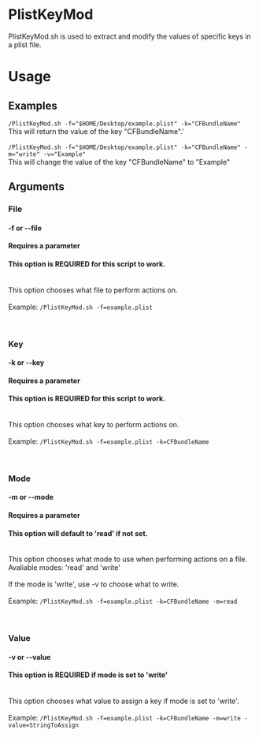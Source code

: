 # PlistKeyMod

PlistKeyMod.sh is used to extract and modify the values of specific keys in a plist file.

# Usage

## Examples
`/PlistKeyMod.sh -f="$HOME/Desktop/example.plist" -k="CFBundleName"`<br>
This will return the value of the key "CFBundleName".'<br>
<br>
`/PlistKeyMod.sh -f="$HOME/Desktop/example.plist" -k="CFBundleName" -m="write" -v="Example"`<br>
This will change the value of the key "CFBundleName" to "Example"<br>
## Arguments

### File
#### -f or --file
#### Requires a parameter
#### This option is REQUIRED for this script to work.
<br>This option chooses what file to perform actions on.<br><br>
Example: `/PlistKeyMod.sh -f=example.plist`
<br><br><br>

### Key
#### -k or --key
#### Requires a parameter
#### This option is REQUIRED for this script to work.
<br>This option chooses what key to perform actions on.<br><br>
Example: `/PlistKeyMod.sh -f=example.plist -k=CFBundleName`
<br><br><br>

### Mode
#### -m or --mode
#### Requires a parameter
#### This option will default to 'read' if not set.
<br>This option chooses what mode to use when performing actions on a file.<br>
Avaliable modes: 'read' and 'write'
<br><br>
If the mode is 'write', use -v to choose what to write.
<br><br>
Example: `/PlistKeyMod.sh -f=example.plist -k=CFBundleName -m=read`
<br><br><br>


### Value
#### -v or --value
#### This option is REQUIRED if mode is set to 'write'
<br>This option chooses what value to assign a key if mode is set to 'write'.<br><br>
Example: `/PlistKeyMod.sh -f=example.plist -k=CFBundleName -m=write -value=StringToAssign`
<br><br><br>
